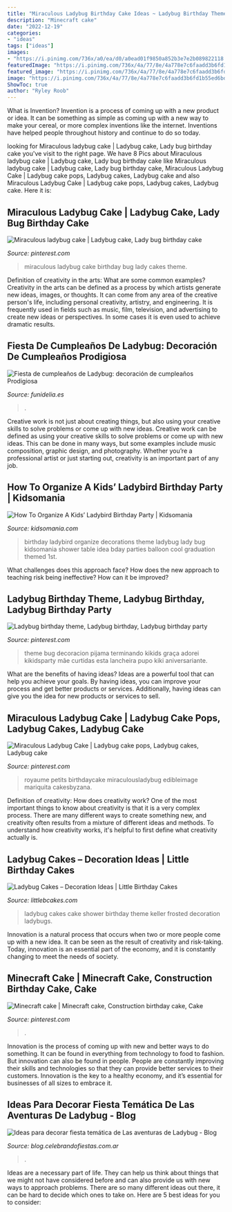 ```yaml
---
title: "Miraculous Ladybug Birthday Cake Ideas ~ Ladybug Birthday Theme, Ladybug Birthday, Ladybug Birthday Party"
description: "Minecraft cake"
date: "2022-12-19"
categories:
- "ideas"
tags: ["ideas"]
images:
- "https://i.pinimg.com/736x/a0/ea/d0/a0ead01f9850a852b3e7e2b089822118.jpg"
featuredImage: "https://i.pinimg.com/736x/4a/77/8e/4a778e7c6faadd3b6fd1b55ed6bdd09f.jpg"
featured_image: "https://i.pinimg.com/736x/4a/77/8e/4a778e7c6faadd3b6fd1b55ed6bdd09f.jpg"
image: "https://i.pinimg.com/736x/4a/77/8e/4a778e7c6faadd3b6fd1b55ed6bdd09f.jpg"
ShowToc: true
author: "Ryley Roob"
---
```



What is Invention?
Invention is a process of coming up with a new product or idea. It can be something as simple as coming up with a new way to make your cereal, or more complex inventions like the internet. Inventions have helped people throughout history and continue to do so today.

	

		
looking for Miraculous ladybug cake | Ladybug cake, Lady bug birthday cake you've visit to the right page. We have 8 Pics about Miraculous ladybug cake | Ladybug cake, Lady bug birthday cake like Miraculous ladybug cake | Ladybug cake, Lady bug birthday cake, Miraculous Ladybug Cake | Ladybug cake pops, Ladybug cakes, Ladybug cake and also Miraculous Ladybug Cake | Ladybug cake pops, Ladybug cakes, Ladybug cake. Here it is:
		
    
## Miraculous Ladybug Cake | Ladybug Cake, Lady Bug Birthday Cake

<img loading=lazy src="https://i.pinimg.com/736x/4a/77/8e/4a778e7c6faadd3b6fd1b55ed6bdd09f.jpg" onerror="this.onerror=null;this.src='https://tse4.mm.bing.net/th?id=OIP.E4MhyYTVXkl427t6yBulagHaJ3&amp;pid=15.1';" alt="Miraculous ladybug cake | Ladybug cake, Lady bug birthday cake">

_Source: pinterest.com_

>miraculous ladybug cake birthday bug lady cakes theme. 

	

Definition of creativity in the arts: What are some common examples?
Creativity in the arts can be defined as a process by which artists generate new ideas, images, or thoughts. It can come from any area of the creative person's life, including personal creativity, artistry, and engineering. It is frequently used in fields such as music, film, television, and advertising to create new ideas or perspectives. In some cases it is even used to achieve dramatic results.

    
## Fiesta De Cumpleaños De Ladybug: Decoración De Cumpleaños Prodigiosa

<img loading=lazy src="https://www.funidelia.es/blog/wp-content/uploads/2017/03/Cumpleaños-Ladybug-tarta2.jpg" onerror="this.onerror=null;this.src='https://tse1.mm.bing.net/th?id=OIP.nuW4_dLc2CPy_wb2wcI7oAHaJQ&amp;pid=15.1';" alt="Fiesta de cumpleaños de Ladybug: decoración de cumpleaños Prodigiosa">

_Source: funidelia.es_

>. 

	

Creative work is not just about creating things, but also using your creative skills to solve problems or come up with new ideas.
Creative work can be defined as using your creative skills to solve problems or come up with new ideas. This can be done in many ways, but some examples include music composition, graphic design, and photography. Whether you’re a professional artist or just starting out, creativity is an important part of any job.

    
## How To Organize A Kids’ Ladybird Birthday Party | Kidsomania

<img loading=lazy src="http://www.kidsomania.com/photos/Cool-Idea-To-Organize-Kids-Ladybird-Birthday-Party-3.jpg" onerror="this.onerror=null;this.src='https://tse1.mm.bing.net/th?id=OIP.dRp8O5_7ZFtBf1fnZLrn8gHaLG&amp;pid=15.1';" alt="How To Organize A Kids’ Ladybird Birthday Party | Kidsomania">

_Source: kidsomania.com_

>birthday ladybird organize decorations theme ladybug lady bug kidsomania shower table idea bday parties balloon cool graduation themed 1st. 

	

What challenges does this approach face?
How does the new approach to teaching risk being ineffective? How can it be improved?

    
## Ladybug Birthday Theme, Ladybug Birthday, Ladybug Birthday Party

<img loading=lazy src="https://i.pinimg.com/736x/df/0d/7a/df0d7ade9934a195dad0f6ce01415c28.jpg" onerror="this.onerror=null;this.src='https://tse4.mm.bing.net/th?id=OIP.w8rs5faU1mJrvEWtcE35RAHaJP&amp;pid=15.1';" alt="Ladybug birthday theme, Ladybug birthday, Ladybug birthday party">

_Source: pinterest.com_

>theme bug decoracion pijama terminando kikids graça adorei kikidsparty mãe curtidas esta lancheira pupo kiki aniversariante. 

	

What are the benefits of having ideas?
Ideas are a powerful tool that can help you achieve your goals. By having ideas, you can improve your process and get better products or services. Additionally, having ideas can give you the idea for new products or services to sell.

    
## Miraculous Ladybug Cake | Ladybug Cake Pops, Ladybug Cakes, Ladybug Cake

<img loading=lazy src="https://i.pinimg.com/736x/a0/ea/d0/a0ead01f9850a852b3e7e2b089822118.jpg" onerror="this.onerror=null;this.src='https://tse3.mm.bing.net/th?id=OIP.zkTQOj1XSFZe7kmX3gmYXwHaJh&amp;pid=15.1';" alt="Miraculous Ladybug Cake | Ladybug cake pops, Ladybug cakes, Ladybug cake">

_Source: pinterest.com_

>royaume petits birthdaycake miraculousladybug edibleimage mariquita cakesbyzana. 

	

Definition of creativity: How does creativity work?
One of the most important things to know about creativity is that it is a very complex process. There are many different ways to create something new, and creativity often results from a mixture of different ideas and methods. To understand how creativity works, it's helpful to first define what creativity actually is.

    
## Ladybug Cakes – Decoration Ideas | Little Birthday Cakes

<img loading=lazy src="http://www.littlebcakes.com/wp-content/uploads/2013/08/Ladybug-Cakes.jpg" onerror="this.onerror=null;this.src='https://tse4.mm.bing.net/th?id=OIP.4bbS5M262eivXTfP7oTsWwHaFj&amp;pid=15.1';" alt="Ladybug Cakes – Decoration Ideas | Little Birthday Cakes">

_Source: littlebcakes.com_

>ladybug cakes cake shower birthday theme keller frosted decoration ladybugs. 

	

Innovation is a natural process that occurs when two or more people come up with a new idea. It can be seen as the result of creativity and risk-taking. Today, innovation is an essential part of the economy, and it is constantly changing to meet the needs of society.

    
## Minecraft Cake | Minecraft Cake, Construction Birthday Cake, Cake

<img loading=lazy src="https://i.pinimg.com/736x/ca/48/a3/ca48a3c021cce73147bec81bc4934295.jpg" onerror="this.onerror=null;this.src='https://tse3.mm.bing.net/th?id=OIP.udn-X9vxE5FC9hEWdvuDIgHaJQ&amp;pid=15.1';" alt="Minecraft cake | Minecraft cake, Construction birthday cake, Cake">

_Source: pinterest.com_

>. 

	

Innovation is the process of coming up with new and better ways to do something. It can be found in everything from technology to food to fashion. But innovation can also be found in people. People are constantly improving their skills and technologies so that they can provide better services to their customers. Innovation is the key to a healthy economy, and it’s essential for businesses of all sizes to embrace it.

    
## Ideas Para Decorar Fiesta Temática De Las Aventuras De Ladybug - Blog

<img loading=lazy src="https://blog.celebrandofiestas.com.ar/wp-content/uploads/2019/11/decoracion_torta_ladybug_cotillon_souvenirs_cake-575x1024.jpg" onerror="this.onerror=null;this.src='https://tse3.mm.bing.net/th?id=OIP.BjBDCK16lVWDmeQhT-YddwHaNM&amp;pid=15.1';" alt="Ideas para decorar fiesta temática de Las aventuras de Ladybug - Blog">

_Source: blog.celebrandofiestas.com.ar_

>. 

	

Ideas are a necessary part of life. They can help us think about things that we might not have considered before and can also provide us with new ways to approach problems. There are so many different ideas out there, it can be hard to decide which ones to take on. Here are 5 best ideas for you to consider: 

